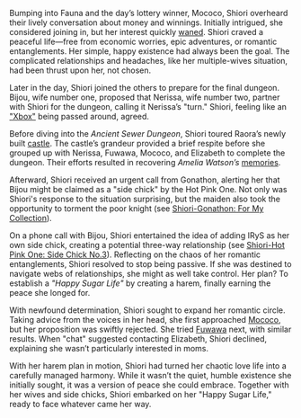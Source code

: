 <!-- title: Shiori Nyavella -->
<!-- status: Alive -->

Bumping into Fauna and the day’s lottery winner, Mococo, Shiori overheard their lively conversation about money and winnings. Initially intrigued, she considered joining in, but her interest quickly [waned](https://www.youtube.com/live/BlDRaNhYZxk?feature=shared&t=443). Shiori craved a peaceful life—free from economic worries, epic adventures, or romantic entanglements. Her simple, happy existence had always been the goal. The complicated relationships and headaches, like her multiple-wives situation, had been thrust upon her, not chosen.

Later in the day, Shiori joined the others to prepare for the final dungeon. Bijou, wife number one, proposed that Nerissa, wife number two, partner with Shiori for the dungeon, calling it Nerissa’s "turn." Shiori, feeling like an ["Xbox"](https://www.youtube.com/live/BlDRaNhYZxk?feature=shared&t=1972) being passed around, agreed.

Before diving into the _Ancient Sewer Dungeon_, Shiori toured Raora’s newly built [castle](https://www.youtube.com/live/BlDRaNhYZxk?feature=shared&t=2112). The castle’s grandeur provided a brief respite before she grouped up with Nerissa, Fuwawa, Mococo, and Elizabeth to complete the dungeon. Their efforts resulted in recovering _Amelia Watson’s_ [memories](https://www.youtube.com/live/BlDRaNhYZxk?feature=shared&t=5872).

Afterward, Shiori received an urgent call from Gonathon, alerting her that Bijou might be claimed as a "side chick" by the Hot Pink One. Not only was Shiori's response to the situation surprising, but the maiden also took the opportunity to torment the poor knight (see [Shiori-Gonathon: For My Collection](#edge:gigi-shiori)).

On a phone call with Bijou, Shiori entertained the idea of adding IRyS as her own side chick, creating a potential three-way relationship (see [Shiori-Hot Pink One: Side Chick No.3](#edge:shiori-irys)). Reflecting on the chaos of her romantic entanglements, Shiori resolved to stop being passive. If she was destined to navigate webs of relationships, she might as well take control. Her plan? To establish a _"Happy Sugar Life"_ by creating a harem, finally earning the peace she longed for.

With newfound determination, Shiori sought to expand her romantic circle. Taking advice from the voices in her head, she first approached [Mococo](https://www.youtube.com/live/BlDRaNhYZxk?feature=shared&t=8479), but her proposition was swiftly rejected. She tried [Fuwawa](https://www.youtube.com/live/BlDRaNhYZxk?feature=shared&t=8620) next, with similar results. When "chat" suggested contacting Elizabeth, Shiori declined, explaining she wasn’t particularly interested in moms.

With her harem plan in motion, Shiori had turned her chaotic love life into a carefully managed harmony. While it wasn’t the quiet, humble existence she initially sought, it was a version of peace she could embrace. Together with her wives and side chicks, Shiori embarked on her "Happy Sugar Life," ready to face whatever came her way.